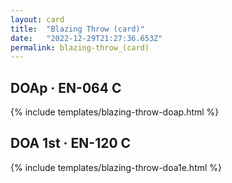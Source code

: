 ```yaml
---
layout: card
title:  "Blazing Throw (card)"
date:   "2022-12-29T21:27:36.653Z"
permalink: blazing-throw_(card)
---
```


## DOAp &middot; EN-064 C

{% include templates/blazing-throw-doap.html %}


## DOA 1st &middot; EN-120 C

{% include templates/blazing-throw-doa1e.html %}
